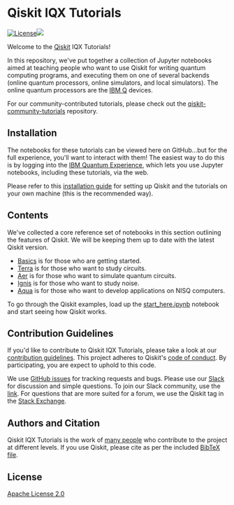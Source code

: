 # Qiskit IQX Tutorials

[![License](https://img.shields.io/github/license/Qiskit/qiskit-iqx-tutorials.svg?style=popout-square)](https://opensource.org/licenses/Apache-2.0)[![](https://img.shields.io/github/release/Qiskit/qiskit-iqx-tutorials.svg?style=popout-square)](https://github.com/Qiskit/qiskit-iqx-tutorials/releases)

Welcome to the [Qiskit](https://www.qiskit.org/) IQX Tutorials!

In this repository, we've put together a collection of Jupyter notebooks aimed
at teaching people who want to use Qiskit for writing quantum computing
programs, and executing them on one of several backends (online quantum
processors, online simulators, and local simulators). The online quantum
processors are the [IBM Q](https://quantum-computing.ibm.com) devices.

For our community-contributed tutorials, please check out the
[qiskit-community-tutorials](https://github.com/Qiskit/qiskit-community-tutorials)
repository.

## Installation

The notebooks for these tutorials can be viewed here on GitHub...but for the
full experience, you'll want to interact with them!  The easiest way to do this
is by logging into the [IBM Quantum
Experience](https://quantum-computing.ibm.com/), which lets you use Jupyter
notebooks, including these tutorials, via the web.

Please refer to this [installation guide](INSTALL.md) for setting up Qiskit and
the tutorials on your own machine (this is the recommended way).

## Contents

We've collected a core reference set of notebooks in this section outlining the
features of Qiskit. We will be keeping them up to date with the latest Qiskit
version.

- [Basics](qiskit/fundamentals) is for those who are getting started.
- [Terra](qiskit/advanced/terra) is for those who want to study circuits.
- [Aer](qiskit/advanced/aer) is for those who want to simulate quantum circuits.
- [Ignis](qiskit/advanced/ignis) is for those who want to study noise.
- [Aqua](qiskit/advanced/aqua) is for those who want to develop applications on NISQ computers.

To go through the Qiskit examples, load up the
[start_here.ipynb](qiskit/1_start_here.ipynb) notebook and start seeing how
Qiskit works.

## Contribution Guidelines

If you'd like to contribute to Qiskit IQX Tutorials, please take a look at our
[contribution guidelines](.github/CONTRIBUTING.md). This project adheres to
Qiskit's [code of conduct](.github/CODE_OF_CONDUCT.md). By participating, you
are expect to uphold to this code.

We use [GitHub issues](https://github.com/Qiskit/qiskit-iqx-tutorials/issues) for
tracking requests and bugs. Please use our [Slack](https://qiskit.slack.com)
for discussion and simple questions. To join our Slack community, use the
[link](https://join.slack.com/t/qiskit/shared_invite/enQtODQ2NTIyOTgwMTQ3LTI0NzM2NzkzZjJhNDgzZjY5MTQzNDY3MGNiZGQzNTNkZTE4Nzg1MjMwMmFjY2UwZTgyNDlmYWQwYmZjMjE1ZTM).
For questions that are more suited for a forum, we use the Qiskit tag in the
[Stack
Exchange](https://quantumcomputing.stackexchange.com/questions/tagged/qiskit).

## Authors and Citation

Qiskit IQX Tutorials is the work of [many
people](https://github.com/Qiskit/qiskit-iqx-tutorials/graphs/contributors) who
contribute to the project at different levels. If you use Qiskit, please cite
as per the included [BibTeX
file](https://github.com/Qiskit/qiskit/blob/master/Qiskit.bib).

## License

[Apache License 2.0](LICENSE)
